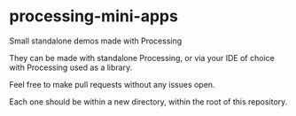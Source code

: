 # processing-mini-apps
Small standalone demos made with Processing

They can be made with standalone Processing, or via your IDE of choice with Processing used as a library.

Feel free to make pull requests without any issues open.

Each one should be within a new directory, within the root of this repository.